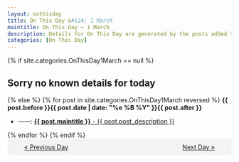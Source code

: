 ```yaml
---
layout: onthisday
title: On This Day &#124; 1 March
maintitle: On This Day — 1 March
description: Details for On This Day are generated by the posts added to the website so the content is subject to changes/updates over time.
categories: [On This Day]
---
```


{% if site.categories.OnThisDay1March == null %}
<h2>Sorry no known details for today</h2>
{% else %}
{% for post in site.categories.OnThisDay1March reversed %}
<strong>{{ post.before }}{{ post.date | date: "%e %B %Y" }}{{ post.after }}</strong>
<ul>
<li> ——: <a class="{{ post.class }}" href="{{ post.url }}"><strong>{{ post.maintitle }}</strong> - {{ post.post_description }}</a></li>
</ul>
{% endfor %}
{% endif %}
<br />
<div style="background-color: #f3f3f3; padding: 10px; border-radius: 5px; text-align: center; display: flex; justify-content: space-evenly;">
<a href="/onthisday/02/02-28">« Previous Day</a>
<span style="visibility:hidden;">[ Visit Leap Year February 29 ]</span>
<a href="/onthisday/03/03-02">Next Day »</a>
</div>
